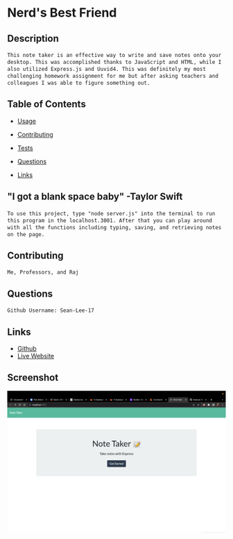# Nerd's Best Friend

## Description

    This note taker is an effective way to write and save notes onto your desktop. This was accomplished thanks to JavaScript and HTML, while I also utilized Express.js and Uuvid4. This was definitely my most challenging homework assignment for me but after asking teachers and colleagues I was able to figure something out.

## Table of Contents

- [Usage](#usage)

- [Contributing](#contributing)

- [Tests](#tests)

- [Questions](#questions)

- [Links](#links) 

## "I got a blank space baby" -Taylor Swift

    To use this project, type "node server.js" into the terminal to run this program in the localhost.3001. After that you can play around with all the functions including typing, saving, and retrieving notes on the page.

## Contributing

    Me, Professors, and Raj

## Questions

    Github Username: Sean-Lee-17

## Links 
    
- [Github](https://seanlee-17.github.io/Nerds-Best-Friend/)
- [Live Website](https://github.com/SeanLee-17/Nerds-Best-Friend)

## Screenshot

![Screenshot](HW10.png)